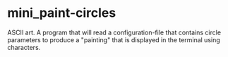 # mini_paint-circles
ASCII art. A program that will read a configuration-file that contains circle parameters to produce a "painting" that is displayed in the terminal using characters.
